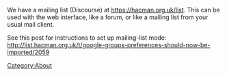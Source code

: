 We have a mailing list (Discourse) at <https://hacman.org.uk/list>. This
can be used with the web interface, like a forum, or like a mailing list
from your usual mail client.

See this post for instructions to set up mailing-list mode:
<http://list.hacman.org.uk/t/google-groups-preferences-should-now-be-imported/2059>

[Category:About](Category:About "wikilink")